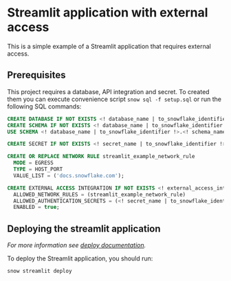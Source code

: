 # Streamlit application with external access

This is a simple example of a Streamlit application that requires external access.

## Prerequisites
This project requires a database, API integration and secret. To created them you can execute convenience script
`snow sql -f setup.sql` or run the following SQL commands:

```sql
CREATE DATABASE IF NOT EXISTS <! database_name | to_snowflake_identifier !>;
CREATE SCHEMA IF NOT EXISTS <! database_name | to_snowflake_identifier !>.<! schema_name | to_snowflake_identifier !>;
USE SCHEMA <! database_name | to_snowflake_identifier !>.<! schema_name | to_snowflake_identifier !>;

CREATE SECRET IF NOT EXISTS <! secret_name | to_snowflake_identifier !> TYPE = GENERIC_STRING SECRET_STRING = 'very_secret_string';

CREATE OR REPLACE NETWORK RULE streamlit_example_network_rule
  MODE = EGRESS
  TYPE = HOST_PORT
  VALUE_LIST = ('docs.snowflake.com');

CREATE EXTERNAL ACCESS INTEGRATION IF NOT EXISTS <! external_access_integration_name !>
  ALLOWED_NETWORK_RULES = (streamlit_example_network_rule)
  ALLOWED_AUTHENTICATION_SECRETS = (<! secret_name | to_snowflake_identifier !>)
  ENABLED = true;
```

## Deploying the streamlit application
_For more information see [deploy documentation](https://docs.snowflake.com/developer-guide/snowflake-cli/streamlit-apps/manage-apps/deploy-app)._

To deploy the Streamlit application, you should run:

```bash
snow streamlit deploy
```
